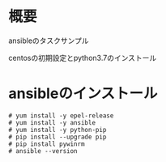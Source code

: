 # 概要

ansibleのタスクサンプル

centosの初期設定とpython3.7のインストール

# ansibleのインストール

```
# yum install -y epel-release
# yum install -y ansible
# yum install -y python-pip
# pip install --upgrade pip
# pip install pywinrm
# ansible --version
```
